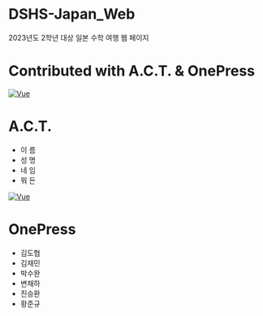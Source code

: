 # DSHS-Japan_Web
2023년도 2학년 대상 일본 수학 여행 웹 페이지

Contributed with A.C.T. & OnePress
======
[![Vue](https://media.discordapp.net/attachments/1073593593819824229/1108267830752841799/LOGO_WH_A.C.T..png?width=350&height=350)](https://github.com/Minauroht/DSHS-Japan_Web)

A.C.T.
======
- 이 름
- 성 명
- 네 임
- 뭐 든

[![Vue](https://media.discordapp.net/attachments/857441149916414002/1108270942225977435/image.png?width=720&height=234)](https://github.com/Minauroht/DSHS-Japan_Web)

OnePress
======
- 김도협
- 김재민
- 박수완
- 변채하
- 진승환
- 황준규
